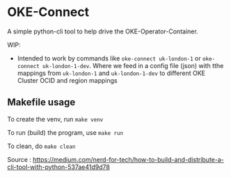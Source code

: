 # OKE-Connect

A simple python-cli tool to help drive the OKE-Operator-Container.

WIP:
- Intended to work by commands like `oke-connect uk-london-1` or `oke-connect uk-london-1-dev`. Where we feed in a config file (json) with tthe mappings from `uk-london-1` and `uk-london-1-dev` to different OKE Cluster OCID and region mappings


## Makefile usage

To create the venv, run `make venv` 


To run (build) the program, use `make run`


To clean, do `make clean`

Source :  https://medium.com/nerd-for-tech/how-to-build-and-distribute-a-cli-tool-with-python-537ae41d9d78
